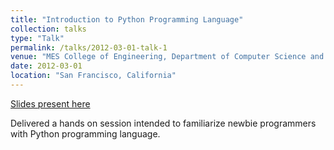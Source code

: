 ```yaml
---
title: "Introduction to Python Programming Language"
collection: talks
type: "Talk"
permalink: /talks/2012-03-01-talk-1
venue: "MES College of Engineering, Department of Computer Science and Engineering"
date: 2012-03-01
location: "San Francisco, California"
---
```


[Slides present here](http://www.slideshare.net/kiranvm/introduction-to-python-programming)

Delivered a hands on session intended to familiarize newbie programmers with Python programming language.
